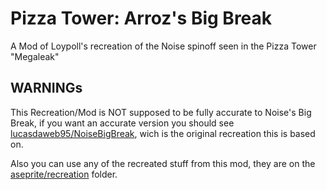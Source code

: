 # Pizza Tower: Arroz's Big Break
A Mod of Loypoll's recreation of the Noise spinoff seen in the Pizza Tower "Megaleak"

## WARNINGs
This Recreation/Mod is NOT supposed to be fully accurate to Noise's Big Break, if you want an accurate version you should see [lucasdaweb95/NoiseBigBreak](https://github.com/lucasdaweb95/NoiseBigBreak), wich is the original recreation this is based on.

Also you can use any of the recreated stuff from this mod, they are on the [aseprite/recreation](https://github.com/Nestomiau/ArrozBigBreak/tree/main/aseprite/recreations) folder.
